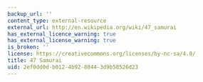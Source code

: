 ```yaml
---
backup_url: ''
content_type: external-resource
external_url: http://en.wikipedia.org/wiki/47_samurai
has_external_licence_warning: true
has_external_license_warning: true
is_broken: ''
license: https://creativecommons.org/licenses/by-nc-sa/4.0/
title: 47 Samurai
uid: 2ef0dd0d-b012-4b92-8044-3d9b58526d23
---
```

